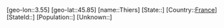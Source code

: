 ﻿---
location: [45.85,3.55]
type: City
tags:
- geo/City


SpocWebEntityId: 34848
isDeleted: false
confidential: public

---
[geo-lon::3.55]
[geo-lat::45.85]
[name::Thiers]
[State::]
[Country::[France](geo/Continent/Europe/France.md)]
[StateId::]
[Population::]
[Unknown::]

